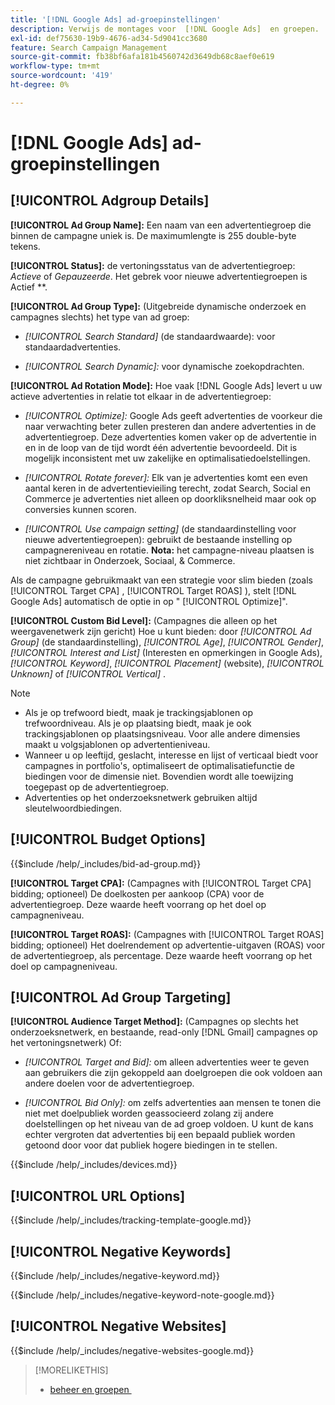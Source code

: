 ```yaml
---
title: '[!DNL Google Ads] ad-groepinstellingen'
description: Verwijs de montages voor  [!DNL Google Ads]  en groepen.
exl-id: def75630-19b9-4676-ad34-5d9041cc3680
feature: Search Campaign Management
source-git-commit: fb38bf6afa181b4560742d3649db68c8aef0e619
workflow-type: tm+mt
source-wordcount: '419'
ht-degree: 0%

---
```


# [!DNL Google Ads] ad-groepinstellingen

## [!UICONTROL Adgroup Details]

**[!UICONTROL Ad Group Name]:** Een naam van een advertentiegroep die binnen de campagne uniek is. De maximumlengte is 255 double-byte tekens.

**[!UICONTROL Status]:** de vertoningsstatus van de advertentiegroep: *Actieve* of *Gepauzeerde*. Het gebrek voor nieuwe advertentiegroepen is Actief **.

**[!UICONTROL Ad Group Type]:** (Uitgebreide dynamische onderzoek en campagnes slechts) het type van ad groep:

* *[!UICONTROL Search Standard]* (de standaardwaarde): voor standaardadvertenties.

* *[!UICONTROL Search Dynamic]:* voor dynamische zoekopdrachten.

**[!UICONTROL Ad Rotation Mode]:** Hoe vaak [!DNL Google Ads] levert u uw actieve advertenties in relatie tot elkaar in de advertentiegroep:

* *[!UICONTROL Optimize]:* Google Ads geeft advertenties de voorkeur die naar verwachting beter zullen presteren dan andere advertenties in de advertentiegroep. Deze advertenties komen vaker op de advertentie in en in de loop van de tijd wordt één advertentie bevoordeeld. Dit is mogelijk inconsistent met uw zakelijke en optimalisatiedoelstellingen.

* *[!UICONTROL Rotate forever]:*   Elk van je advertenties komt een even aantal keren in de advertentievieiling terecht, zodat Search, Social en Commerce je advertenties niet alleen op doorkliksnelheid maar ook op conversies kunnen scoren.

* *[!UICONTROL Use campaign setting]* (de standaardinstelling voor nieuwe advertentiegroepen): gebruikt de bestaande instelling op campagnereniveau en rotatie. **Nota:** het campagne-niveau plaatsen is niet zichtbaar in Onderzoek, Sociaal, &amp; Commerce.

Als de campagne gebruikmaakt van een strategie voor slim bieden (zoals [!UICONTROL Target CPA] , [!UICONTROL Target ROAS] ), stelt [!DNL Google Ads] automatisch de optie in op &quot; [!UICONTROL Optimize]&quot;.

**[!UICONTROL Custom Bid Level]:** (Campagnes die alleen op het weergavenetwerk zijn gericht) Hoe u kunt bieden: door *[!UICONTROL Ad Group]* (de standaardinstelling), *[!UICONTROL Age]*, *[!UICONTROL Gender]*, *[!UICONTROL Interest and List]* (Interesten en opmerkingen in Google Ads), *[!UICONTROL Keyword]*, *[!UICONTROL Placement]* (website), *[!UICONTROL Unknown]* of *[!UICONTROL Vertical]* .

>[!NOTE]
>
>* Als je op trefwoord biedt, maak je trackingsjablonen op trefwoordniveau. Als je op plaatsing biedt, maak je ook trackingsjablonen op plaatsingsniveau. Voor alle andere dimensies maakt u volgsjablonen op advertentieniveau.
>* Wanneer u op leeftijd, geslacht, interesse en lijst of verticaal biedt voor campagnes in portfolio&#39;s, optimaliseert de optimalisatiefunctie de biedingen voor de dimensie niet. Bovendien wordt alle toewijzing toegepast op de advertentiegroep.
>* Advertenties op het onderzoeksnetwerk gebruiken altijd sleutelwoordbiedingen.

## [!UICONTROL Budget Options]

<!-- **[!UICONTROL Bid]:** -->

{{$include /help/_includes/bid-ad-group.md}}

**[!UICONTROL Target CPA]:** (Campagnes with [!UICONTROL Target CPA] bidding; optioneel) De doelkosten per aankoop (CPA) voor de advertentiegroep. Deze waarde heeft voorrang op het doel op campagneniveau.

**[!UICONTROL Target ROAS]:** (Campagnes with [!UICONTROL Target ROAS] bidding; optioneel) Het doelrendement op advertentie-uitgaven (ROAS) voor de advertentiegroep, als percentage. Deze waarde heeft voorrang op het doel op campagneniveau.

## [!UICONTROL Ad Group Targeting]

**[!UICONTROL Audience Target Method]:** (Campagnes op slechts het onderzoeksnetwerk, en bestaande, read-only [!DNL Gmail] campagnes op het vertoningsnetwerk) Of:

* *[!UICONTROL Target and Bid]:* om alleen advertenties weer te geven aan gebruikers die zijn gekoppeld aan doelgroepen die ook voldoen aan andere doelen voor de advertentiegroep.

* *[!UICONTROL Bid Only]:* om zelfs advertenties aan mensen te tonen die niet met doelpubliek worden geassocieerd zolang zij andere doelstellingen op het niveau van de ad groep voldoen. U kunt de kans echter vergroten dat advertenties bij een bepaald publiek worden getoond door voor dat publiek hogere biedingen in te stellen.

<!-- **[!UICONTROL Devices]:** -->

{{$include /help/_includes/devices.md}}

## [!UICONTROL URL Options]

<!-- **[!UICONTROL Tracking Template]:** -->

{{$include /help/_includes/tracking-template-google.md}}

## [!UICONTROL Negative Keywords]

<!-- **[!UICONTROL Negative Keywords]:** -->

{{$include /help/_includes/negative-keyword.md}}

<!-- Note for **[!UICONTROL Negative Keywords]:** -->

{{$include /help/_includes/negative-keyword-note-google.md}}

## [!UICONTROL Negative Websites]

<!-- **[!UICONTROL Negative Websites]:** -->

{{$include /help/_includes/negative-websites-google.md}}

>[!MORELIKETHIS]
>
>* [&#x200B; beheer en groepen &#x200B;](/help/search-social-commerce/campaign-management/campaigns/ad-group-manage.md)

